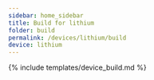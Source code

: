 ```yaml
---
sidebar: home_sidebar
title: Build for lithium
folder: build
permalink: /devices/lithium/build
device: lithium
---
```

{% include templates/device_build.md %}
